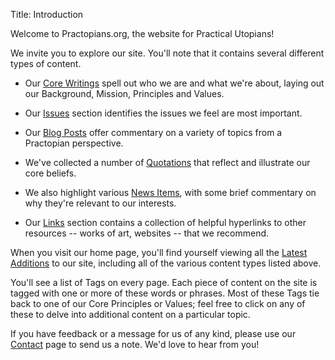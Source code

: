 Title: Introduction

Welcome to Practopians.org, the website for Practical Utopians!

We invite you to explore our site. You'll note that it contains several different types of content.

* Our [Core Writings](../core/) spell out who we are and what we're about, laying out our Background, Mission, Principles and Values.

* Our [Issues](../issues/) section identifies the issues we feel are most important.

* Our [Blog Posts](../blog/) offer commentary on a variety of topics from a Practopian perspective.

* We've collected a number of [Quotations](../quotes/) that reflect and illustrate our core beliefs.

* We also highlight various [News Items](../news/), with some brief commentary on why they're relevant to our interests.

* Our [Links](../links/) section contains a collection of helpful hyperlinks to other resources -- works of art, websites -- that we recommend.

When you visit our home page, you'll find yourself viewing all the [Latest Additions](../index.html) to our site, including all of the various content types listed above.

You'll see a list of Tags on every page. Each piece of content on the site is tagged with one or more of these words or phrases. Most of these Tags tie back to one of our Core Principles or Values; feel free to click on any of these to delve into additional content on a particular topic.

If you have feedback or a message for us of any kind, please use our [Contact](contact.html) page to send us a note. We'd love to hear from you!
